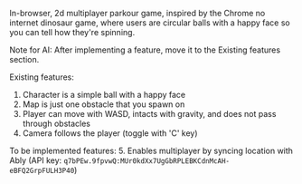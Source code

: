 In-browser, 2d multiplayer parkour game, inspired by the Chrome no internet dinosaur game, where users are circular balls with a happy face so you can tell how they're spinning.

Note for AI: After implementing a feature, move it to the Existing features section.

Existing features:
1. Character is a simple ball with a happy face
2. Map is just one obstacle that you spawn on
3. Player can move with WASD, intacts with gravity, and does not pass through obstacles
4. Camera follows the player (toggle with 'C' key)


To be implemented features:
5. Enables multiplayer by syncing location with Ably (API key: `q7bPEw.9fpvwQ:MUr0kdXx7UgGbRPLEBKCdnMcAH-eBFQ2GrpFULH3P40`)
